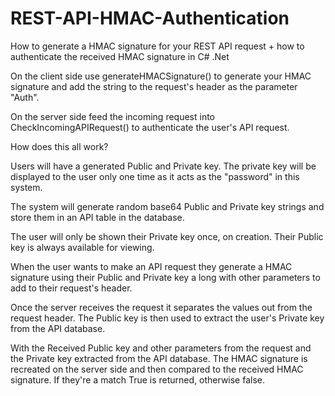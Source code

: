 # REST-API-HMAC-Authentication
How to generate a HMAC signature for your REST API request + how to authenticate the received HMAC signature in C# .Net

On the client side use generateHMACSignature() to generate your HMAC signature and add the string to the request's header as the parameter "Auth".

On the server side feed the incoming request into CheckIncomingAPIRequest() to authenticate the user's API request.

How does this all work?

Users will have a generated Public and Private key. The private key will be displayed to the user only one time as it acts as the "password" in this system.

The system will generate random base64 Public and Private key strings and store them in an API table in the database. 

The user will only be shown their Private key once, on creation. Their Public key is always available for viewing. 

When the user wants to make an API request they generate a HMAC signature using their Public and Private key a long with other parameters to add to their request's header.

Once the server receives the request it separates the values out from the request header. The Public key is then used to extract the user's Private key from the API database.

With the Received Public key and other parameters from the request and the Private key extracted from the API database. The HMAC signature is recreated on the server side and then compared to the received HMAC signature. If they're a match True is returned, otherwise false.



